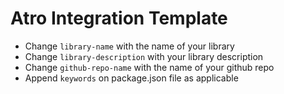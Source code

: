 # Atro Integration Template

- Change `library-name` with the name of your library
- Change `library-description` with your library description
- Change `github-repo-name` with the name of your github repo
- Append `keywords` on package.json file as applicable
